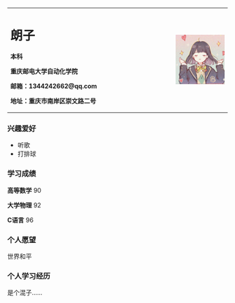 <table border="0">
  <tr>
    <td width="75%">
      <h1>朗子</h1>
      <p><b>本科</b></p>
      <p><b>重庆邮电大学自动化学院</b></p>
      <p><b>邮箱：1344242662@qq.com</b></p>
      <p><b>地址：重庆市南岸区崇文路二号</b></p>
    </td>
    <td width="25%">
      <img src="/psc.jpg" width="100%">
    </td>
  </tr>
</table>

### 兴趣爱好 

* 听歌
* 打排球

### 学习成绩

**高等数学** 90

**大学物理** 92

**C语言** 96

### 个人愿望

世界和平

### 个人学习经历

是个混子……
